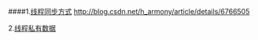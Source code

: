 ####1.[线程同步方式](http://blog.csdn.net/iw1210/article/details/8509629)
http://blog.csdn.net/h_armony/article/details/6766505


2.[线程私有数据](http://blog.chinaunix.net/uid-8917757-id-2450452.html)
